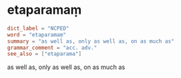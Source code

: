 # etaparamaṃ

``` toml
dict_label = "NCPED"
word = "etaparamaṃ"
summary = "as well as, only as well as, on as much as"
grammar_comment = "acc. adv."
see_also = ["etaparama"]
```

as well as, only as well as, on as much as

